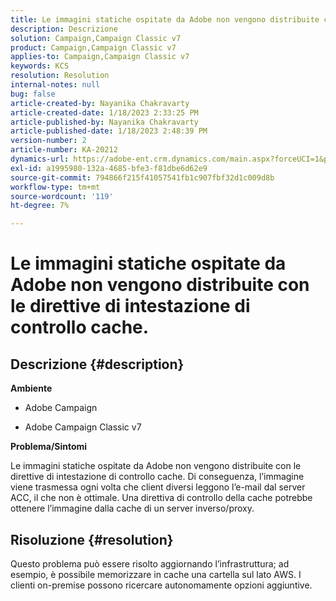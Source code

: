 ```yaml
---
title: Le immagini statiche ospitate da Adobe non vengono distribuite con le direttive di intestazione di controllo cache.
description: Descrizione
solution: Campaign,Campaign Classic v7
product: Campaign,Campaign Classic v7
applies-to: Campaign,Campaign Classic v7
keywords: KCS
resolution: Resolution
internal-notes: null
bug: false
article-created-by: Nayanika Chakravarty
article-created-date: 1/18/2023 2:33:25 PM
article-published-by: Nayanika Chakravarty
article-published-date: 1/18/2023 2:48:39 PM
version-number: 2
article-number: KA-20212
dynamics-url: https://adobe-ent.crm.dynamics.com/main.aspx?forceUCI=1&pagetype=entityrecord&etn=knowledgearticle&id=1b98e10b-3d97-ed11-aad1-6045bd006b4b
exl-id: a1995980-132a-4685-bfe3-f81dbe6d62e9
source-git-commit: 794866f215f41057541fb1c907fbf32d1c009d8b
workflow-type: tm+mt
source-wordcount: '119'
ht-degree: 7%

---
```


# Le immagini statiche ospitate da Adobe non vengono distribuite con le direttive di intestazione di controllo cache.

## Descrizione {#description}


<b>Ambiente</b>

- Adobe Campaign

- Adobe Campaign Classic v7

<b>Problema/Sintomi</b>

Le immagini statiche ospitate da Adobe non vengono distribuite con le direttive di intestazione di controllo cache. Di conseguenza, l’immagine viene trasmessa ogni volta che client diversi leggono l’e-mail dal server ACC, il che non è ottimale. Una direttiva di controllo della cache potrebbe ottenere l’immagine dalla cache di un server inverso/proxy.


## Risoluzione {#resolution}


Questo problema può essere risolto aggiornando l’infrastruttura; ad esempio, è possibile memorizzare in cache una cartella sul lato AWS. I clienti on-premise possono ricercare autonomamente opzioni aggiuntive.
